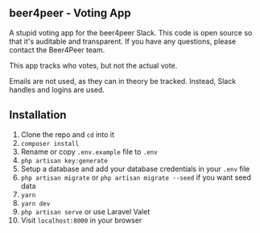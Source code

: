 ## beer4peer - Voting App
A stupid voting app for the beer4peer Slack. This code is open source so that it's auditable and transparent. If you have any questions, please contact the Beer4Peer team.

This app tracks who votes, but not the actual vote.

Emails are not used, as they can in theory be tracked. Instead, Slack handles and logins are used.

## Installation

1. Clone the repo and `cd` into it
1. `composer install`
1. Rename or copy `.env.example` file to `.env`
1. `php artisan key:generate`
1. Setup a database and add your database credentials in your `.env` file
1. `php artisan migrate` or `php artisan migrate --seed` if you want seed data
1. `yarn`
1. `yarn dev`
1. `php artisan serve` or use Laravel Valet
1. Visit `localhost:8000` in your browser
